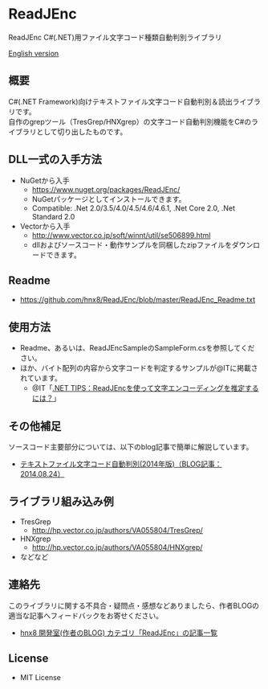 # ReadJEnc
ReadJEnc C#(.NET)用ファイル文字コード種類自動判別ライブラリ

[English version](./README.en.md)

## 概要
C#(.NET Framework)向けテキストファイル文字コード自動判別＆読出ライブラリです。  
自作のgrepツール（TresGrep/HNXgrep）の文字コード自動判別機能をC#のライブラリとして切り出したものです。

## DLL一式の入手方法
 * NuGetから入手
	* https://www.nuget.org/packages/ReadJEnc/
	* NuGetパッケージとしてインストールできます。
	* Compatible: .Net 2.0/3.5/4.0/4.5/4.6/4.6.1, .Net Core 2.0, .Net Standard 2.0
 * Vectorから入手
	* http://www.vector.co.jp/soft/winnt/util/se506899.html
	* dllおよびソースコード・動作サンプルを同梱したzipファイルをダウンロードできます。

## Readme
 * https://github.com/hnx8/ReadJEnc/blob/master/ReadJEnc_Readme.txt

## 使用方法
 * Readme、あるいは、ReadJEncSampleのSampleForm.csを参照してください。
 * ほか、バイト配列の内容から文字コードを判定するサンプルが@ITに掲載されています。
	* @IT「[.NET TIPS：ReadJEncを使って文字エンコーディングを推定するには？](http://www.atmarkit.co.jp/ait/articles/1501/20/news073.html)」 

## その他補足
ソースコード主要部分については、以下のblog記事で簡単に解説しています。  
 * [テキストファイル文字コード自動判別(2014年版)（BLOG記事：2014.08.24）](http://d.hatena.ne.jp/hnx8/20140824/1408844344)

## ライブラリ組み込み例
 * TresGrep 
	* http://hp.vector.co.jp/authors/VA055804/TresGrep/
 * HNXgrep 
	* http://hp.vector.co.jp/authors/VA055804/HNXgrep/
 * などなど

## 連絡先
このライブラリに関する不具合・疑問点・感想などありましたら、作者BLOGの適当な記事へフィードバックをお寄せください。  
 * [hnx8 開発室(作者のBLOG) カテゴリ「ReadJEnc」の記事一覧 ](http://d.hatena.ne.jp/hnx8/archive?word=%2A%5BReadJEnc%5D)

## License
 - MIT License
